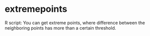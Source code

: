 # extremepoints
R script: You can get extreme points, where difference between the neighboring points has more than a certain threshold.
